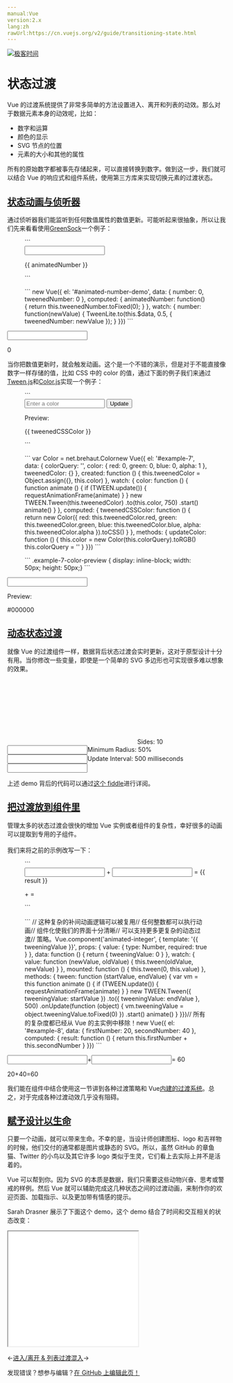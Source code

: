 ```yaml
---
manual:Vue
version:2.x
lang:zh
rawUrl:https://cn.vuejs.org/v2/guide/transitioning-state.html
---
```


[![极客时间](%24789.gif "")](%24797 "")

# 状态过渡


Vue 的过渡系统提供了非常多简单的方法设置进入、离开和列表的动效。那么对于数据元素本身的动效呢，比如：


* 数字和运算
* 颜色的显示
* SVG 节点的位置
* 元素的大小和其他的属性


所有的原始数字都被事先存储起来，可以直接转换到数字。做到这一步，我们就可以结合 Vue 的响应式和组件系统，使用第三方库来实现切换元素的过渡状态。


## [状态动画与侦听器](%25125 "状态动画与侦听器")<a name="状态动画与侦听器"></a>


通过侦听器我们能监听到任何数值属性的数值更新。可能听起来很抽象，所以让我们先来看看使用[GreenSock](%25126 "")一个例子：

<figure>```
<script src="https://cdnjs.cloudflare.com/ajax/libs/gsap/1.20.3/TweenMax.min.js"></script><div id="animated-number-demo">  <input v-model.number="number" type="number" step="20">  <p>{{ animatedNumber }}</p></div>
``` 

</figure><figure>```
new Vue({  el: '#animated-number-demo',  data: {    number: 0,    tweenedNumber: 0  },  computed: {    animatedNumber: function() {      return this.tweenedNumber.toFixed(0);    }  },  watch: {    number: function(newValue) {      TweenLite.to(this.$data, 0.5, { tweenedNumber: newValue });    }  }})
``` 

</figure><input></input>

0




当你把数值更新时，就会触发动画。这个是一个不错的演示，但是对于不能直接像数字一样存储的值，比如 CSS 中的 color 的值，通过下面的例子我们来通过[Tween.js](%25127 "")和[Color.js](%25128 "")实现一个例子：

<figure>```
<script src="https://cdn.jsdelivr.net/npm/tween.js@16.3.4"></script><script src="https://cdn.jsdelivr.net/npm/color-js@1.0.3"></script><div id="example-7">  <input    v-model="colorQuery"    v-on:keyup.enter="updateColor"    placeholder="Enter a color"  >  <button v-on:click="updateColor">Update</button>  <p>Preview:</p>  <span    v-bind:style="{ backgroundColor: tweenedCSSColor }"    class="example-7-color-preview"  ></span>  <p>{{ tweenedCSSColor }}</p></div>
``` 

</figure><figure>```
var Color = net.brehaut.Colornew Vue({  el: '#example-7',  data: {    colorQuery: '',    color: {      red: 0,      green: 0,      blue: 0,      alpha: 1    },    tweenedColor: {}  },  created: function () {    this.tweenedColor = Object.assign({}, this.color)  },  watch: {    color: function () {      function animate () {        if (TWEEN.update()) {          requestAnimationFrame(animate)        }      }      new TWEEN.Tween(this.tweenedColor)        .to(this.color, 750)        .start()      animate()    }  },  computed: {    tweenedCSSColor: function () {      return new Color({        red: this.tweenedColor.red,        green: this.tweenedColor.green,        blue: this.tweenedColor.blue,        alpha: this.tweenedColor.alpha      }).toCSS()    }  },  methods: {    updateColor: function () {      this.color = new Color(this.colorQuery).toRGB()      this.colorQuery = ''    }  }})
``` 

</figure><figure>```
.example-7-color-preview {  display: inline-block;  width: 50px;  height: 50px;}
``` 

</figure><input></input>

Preview:



#000000



## [动态状态过渡](%25129 "动态状态过渡")<a name="动态状态过渡"></a>


就像 Vue 的过渡组件一样，数据背后状态过渡会实时更新，这对于原型设计十分有用。当你修改一些变量，即使是一个简单的 SVG 多边形也可实现很多难以想象的效果。

<svg><polygon></polygon><circle></circle></svg><label>Sides: 10</label><input></input><label>Minimum Radius: 50%</label><input></input><label>Update Interval: 500 milliseconds</label><input></input>


上述 demo 背后的代码可以通过[这个 fiddle](%25130 "")进行详阅。


## [把过渡放到组件里](%25131 "把过渡放到组件里")<a name="把过渡放到组件里"></a>


管理太多的状态过渡会很快的增加 Vue 实例或者组件的复杂性，幸好很多的动画可以提取到专用的子组件。<br></br>我们来将之前的示例改写一下：

<figure>```
<script src="https://cdn.jsdelivr.net/npm/tween.js@16.3.4"></script><div id="example-8">  <input v-model.number="firstNumber" type="number" step="20"> +  <input v-model.number="secondNumber" type="number" step="20"> =  {{ result }}  <p>    <animated-integer v-bind:value="firstNumber"></animated-integer> +    <animated-integer v-bind:value="secondNumber"></animated-integer> =    <animated-integer v-bind:value="result"></animated-integer>  </p></div>
``` 

</figure><figure>```
// 这种复杂的补间动画逻辑可以被复用// 任何整数都可以执行动画// 组件化使我们的界面十分清晰// 可以支持更多更复杂的动态过渡// 策略。Vue.component('animated-integer', {  template: '<span>{{ tweeningValue }}</span>',  props: {    value: {      type: Number,      required: true    }  },  data: function () {    return {      tweeningValue: 0    }  },  watch: {    value: function (newValue, oldValue) {      this.tween(oldValue, newValue)    }  },  mounted: function () {    this.tween(0, this.value)  },  methods: {    tween: function (startValue, endValue) {      var vm = this      function animate () {        if (TWEEN.update()) {          requestAnimationFrame(animate)        }      }      new TWEEN.Tween({ tweeningValue: startValue })        .to({ tweeningValue: endValue }, 500)        .onUpdate(function (object) {          vm.tweeningValue = object.tweeningValue.toFixed(0)        })        .start()      animate()    }  }})// 所有的复杂度都已经从 Vue 的主实例中移除！new Vue({  el: '#example-8',  data: {    firstNumber: 20,    secondNumber: 40  },  computed: {    result: function () {      return this.firstNumber + this.secondNumber    }  }})
``` 

</figure><input></input>+<input></input>= 60

20+40=60




我们能在组件中结合使用这一节讲到各种过渡策略和 Vue[内建的过渡系统](%24812 "")。总之，对于完成各种过渡动效几乎没有阻碍。


## [赋予设计以生命](%25132 "赋予设计以生命")<a name="赋予设计以生命"></a>


只要一个动画，就可以带来生命。不幸的是，当设计师创建图标、logo 和吉祥物的时候，他们交付的通常都是图片或静态的 SVG。所以，虽然 GitHub 的章鱼猫、Twitter 的小鸟以及其它许多 logo 类似于生灵，它们看上去实际上并不是活着的。



Vue 可以帮到你。因为 SVG 的本质是数据，我们只需要这些动物兴奋、思考或警戒的样例。然后 Vue 就可以辅助完成这几种状态之间的过渡动画，来制作你的欢迎页面、加载指示、以及更加带有情感的提示。



Sarah Drasner 展示了下面这个 demo，这个 demo 结合了时间和交互相关的状态改变：





<iframe src='//codepen.io/sdras/embed/YZBGNp?height=265&theme-id=light&slug-hash=YZBGNp&default-tab=result&user=sdras&embed-version=2&pen-title=Vue-controlled%20Wall-E' width='null' height='265'></iframe>




←[进入/离开 &amp; 列表过渡](%24812 "")[混入](%25133 "")→

发现错误？想参与编辑？[在 GitHub 上编辑此页！](%25134 "")

